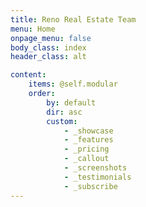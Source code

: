 ```yaml
---
title: Reno Real Estate Team
menu: Home
onpage_menu: false
body_class: index
header_class: alt

content:
    items: @self.modular
    order:
        by: default
        dir: asc
        custom:
            - _showcase
            - _features
            - _pricing
            - _callout
            - _screenshots
            - _testimonials
            - _subscribe
---
```



